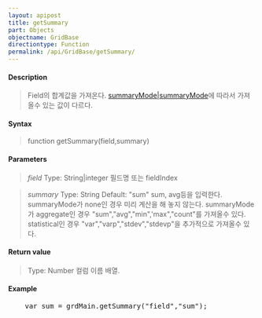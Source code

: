 ```yaml
---
layout: apipost
title: getSummary
part: Objects
objectname: GridBase
directiontype: Function
permalink: /api/GridBase/getSummary/
---
```



#### Description

> Field의 합계값을 가져온다. [summaryMode|summaryMode](/api/GridBase/)에 따라서 가져올수 있는 값이 다르다.

#### Syntax

> function getSummary(field,summary)

#### Parameters

> *field*
> Type: String|integer
> 필드명 또는 fieldIndex

> *summary*
> Type: String
> Default: "sum"
> sum, avg등을 입력한다.
> summaryMode가 none인 경우 미리 계산을 해 놓지 않는다.
> summaryMode가 aggregate인 경우 "sum","avg","min",'max","count"를 가져올수 있다.
> statistical인 경우 "var","varp","stdev","stdevp"을 추가적으로 가져올수 있다.

#### Return value

> Type: Number
> 컬럼 이름 배열.

#### Example

<pre class="prettyprint">
    var sum = grdMain.getSummary("field","sum");
</pre>
